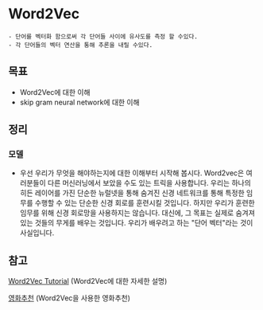 # Word2Vec

    - 단어를 벡터화 함으로써 각 단어들 사이에 유사도를 측정 할 수있다.
    - 각 단어들의 벡터 연산을 통해 추론을 내릴 수있다.
    
## 목표
- Word2Vec에 대한 이해
- skip gram neural network에 대한 이해

## 정리

### 모델

- 우선 우리가 무엇을 해야하는지에 대한 이해부터 시작해 봅시다. Word2vec은 여러분들이 다른 머신러닝에서 보았을 수도 있는 트릭을 사용합니다. 우리는 하나의 히든 레이어를 가진 단순한 뉴럴넷을 통해 숨겨진 신경 네트워크를 통해 특정한 임무를 수행할 수 있는 단순한 신경 회로를 훈련시킬 것입니다. 하지만 우리가 훈련한 임무를 위해 신경 회로망을 사용하지는 않습니다. 대신에, 그 목표는 실제로 숨겨져 있는 것들의 무게를 배우는 것입니다. 우리가 배우려고 하는 "단어 벡터"라는 것이 사실입니다.

## 참고

[Word2Vec Tutorial](http://mccormickml.com/2016/04/19/word2vec-tutorial-the-skip-gram-model/) (Word2Vec에 대한 자세한 설명)

[영화추천](http://yujuwon.tistory.com/entry/word2vec%EC%9C%BC%EB%A1%9C-%EC%98%81%ED%99%94-%EC%B6%94%EC%B2%9C-%ED%95%98%EA%B8%B0) (Word2Vec을 사용한 영화추천)
